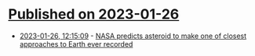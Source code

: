 # [Published on 2023-01-26](index.md)

* [2023-01-26, 12:15:09](https://news.ycombinator.com/item?id=34530761) - [NASA predicts asteroid to make one of closest approaches to Earth ever recorded](https://www.jpl.nasa.gov/news/nasa-system-predicts-small-asteroid-to-pass-close-by-earth-this-week)
